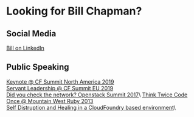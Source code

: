 # Looking for Bill Chapman? 

## Social Media
[Bill on LinkedIn](https://www.linkedin.com/in/byllc/detail/recent-activity/posts/)

## Public Speaking
[Keynote @ CF Summit North America 2019](https://www.youtube.com/watch?v=rrlKcTZtL3c)\
[Servant Leadership @ CF Summit EU 2019](https://www.youtube.com/watch?v=pA_-x4bJviI&t=4s)\
[Did you check the network? Openstack Summit 2017](https://www.youtube.com/watch?v=GLWos28qpwY)\ 
[Think Twice Code Once @ Mountain West Ruby 2013](https://www.youtube.com/watch?v=Kiox36WH_lc)\
[Self Distruption and Healing in a CloudFoundry based environment](https://www.youtube.com/watch?v=Wr4E--kr_KE&t=1262s)\ 


